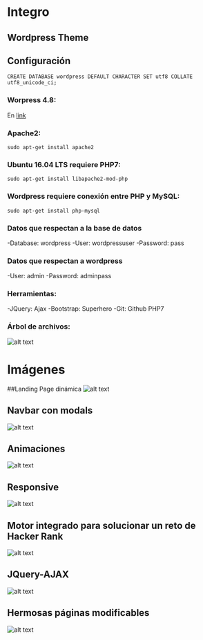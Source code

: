 # Integro
## Wordpress Theme

## Configuración
```
CREATE DATABASE wordpress DEFAULT CHARACTER SET utf8 COLLATE utf8_unicode_ci;
```

### Worpress 4.8:
En [link](https://wordpress.org/latest.tar.gz)

### Apache2:
```
sudo apt-get install apache2
```

### Ubuntu 16.04 LTS requiere PHP7:
```
sudo apt-get install libapache2-mod-php
```

### Wordpress requiere conexión entre PHP y MySQL:
```
sudo apt-get install php-mysql
```

### Datos que respectan a la base de datos
-Database:
wordpress
-User:
wordpressuser
-Password:
pass

### Datos que respectan a wordpress
-User:
admin
-Password:
adminpass

### Herramientas:
-JQuery:
Ajax
-Bootstrap:
Superhero
-Git:
Github
PHP7

### Árbol de archivos:
![alt text](https://raw.githubusercontent.com/kemquiros/integro/master/assets/screenshot/tree.png)

# Imágenes

##Landing Page dinámica
![alt text](https://raw.githubusercontent.com/kemquiros/integro/master/assets/screenshot/1.png)
## Navbar con modals
![alt text](https://raw.githubusercontent.com/kemquiros/integro/master/assets/screenshot/2.png)
## Animaciones
![alt text](https://raw.githubusercontent.com/kemquiros/integro/master/assets/screenshot/3.png)
## Responsive
![alt text](https://raw.githubusercontent.com/kemquiros/integro/master/assets/screenshot/4.png)
## Motor integrado para solucionar un reto de Hacker Rank
![alt text](https://raw.githubusercontent.com/kemquiros/integro/master/assets/screenshot/5.png)
## JQuery-AJAX
![alt text](https://raw.githubusercontent.com/kemquiros/integro/master/assets/screenshot/6.png)
## Hermosas páginas modificables
![alt text](https://raw.githubusercontent.com/kemquiros/integro/master/assets/screenshot/7.png)
